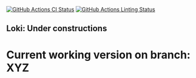 [![GitHub Actions CI Status](https://github.com/mskcc/loki/workflows/nf-core%20CI/badge.svg)](https://github.com/mskcc/loki/actions?query=workflow%3A%22nf-core+CI%22)
[![GitHub Actions Linting Status](https://github.com/mskcc/loki/workflows/nf-core%20linting/badge.svg)](https://github.com/mskcc/loki/actions?query=workflow%3A%22nf-core+linting%22)

## Loki: Under constructions

# Current working version on branch: XYZ

